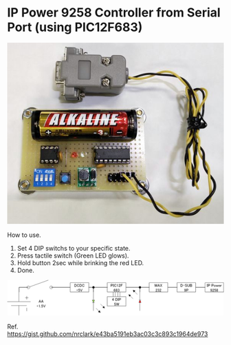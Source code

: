 # IP Power 9258 Controller from Serial Port (using PIC12F683)

![](https://github.com/7m4mon/ip9258_ctrl/blob/main/ip9258_ctrl.jpg)

How to use.  
1. Set 4 DIP switchs to your specific state.
1. Press tactile switch (Green LED glows).
1. Hold button 2sec while brinking the red LED.
1. Done.

![](https://github.com/7m4mon/ip9258_ctrl/blob/main/IP9258_ctrl_block.png)

Ref.  
https://gist.github.com/nrclark/e43ba5191eb3ac03c3c893c1964de973

